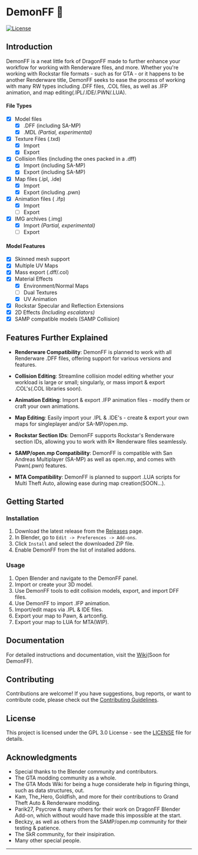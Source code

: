 # DemonFF 👹

[![License](https://img.shields.io/badge/license-GPLv3-blue.svg)](LICENSE)

## Introduction

DemonFF is a neat little fork of DragonFF made to further enhance your workflow for working with Renderware files, and more. Whether you're working with Rockstar file formats - such as for GTA - or it happens to be another Renderware title, DemonFF seeks to ease the process of working with many RW types including .DFF files, .COL files, as well as .IFP animation, and map editing(.IPL/.IDE/.PWN/.LUA).

#### File Types

- [X] Model files
  - [X] .DFF (including SA-MP)
  - [X] .MDL *(Partial, experimental)*
- [X] Texture Files (.txd)
  - [X] Import
  - [x] Export
- [X] Collision files (including the ones packed in a .dff)
  - [X] Import (including SA-MP)
  - [X] Export (including SA-MP)
- [x] Map files (.ipl, .ide)
  - [X] Import
  - [X] Export (including .pwn)
- [X] Animation files ( .ifp)
  - [X] Import
  - [ ] Export
- [X] IMG archives (.img)
  - [X] Import *(Partial, experimental)*
  - [ ] Export

#### Model Features

- [X] Skinned mesh support
- [X] Multiple UV Maps
- [X] Mass export (.dff/.col)
- [X] Material Effects
  - [X] Environment/Normal Maps
  - [ ] Dual Textures
  - [X] UV Animation
- [X] Rockstar Specular and Reflection Extensions
- [X] 2D Effects *(Including escalators)*
- [X] SAMP compatible models (SAMP Collision)

## Features Further Explained

- **Renderware Compatibility**: DemonFF is planned to work with all Renderware .DFF files, offering support for various versions and features.

- **Collision Editing**: Streamline collision model editing whether your workload is large or small; singularly, or mass import & export .COL's(.COL libraries soon).

- **Animation Editing**: Import & export .IFP animation files - modify them or craft your own animations.

- **Map Editing**: Easily import your .IPL & .IDE's - create & export your own maps for singleplayer and/or SA-MP/open.mp.

- **Rockstar Section IDs**: DemonFF supports Rockstar's Renderware section IDs, allowing you to work with R* Renderware files seamlessly.

- **SAMP/open.mp Compatibility**: DemonFF is compatible with San Andreas Multiplayer (SA-MP) as well as open.mp, and comes with Pawn(.pwn) features.
  
- **MTA Compatibility**: DemonFF is planned to support .LUA scripts for Multi Theft Auto, allowing ease during map creation(SOON...).

## Getting Started

### Installation

1. Download the latest release from the [Releases](https://github.com/spicybung/DemonFF/releases) page.
2. In Blender, go to `Edit -> Preferences -> Add-ons`.
3. Click `Install` and select the downloaded ZIP file.
4. Enable DemonFF from the list of installed addons.

### Usage

1. Open Blender and navigate to the DemonFF panel.
2. Import or create your 3D model.
3. Use DemonFF tools to edit collision models, export, and import DFF files.
4. Use DemonFF to import .IFP animation.
5. Import/edit maps via .IPL & IDE files.
6. Export your map to Pawn, & artconfig.
7. Export your map to LUA for MTA(WIP).

## Documentation

For detailed instructions and documentation, visit the [Wiki](https://github.com/spicybung/DemonFF/wiki)(Soon for DemonFF).

## Contributing

Contributions are welcome! If you have suggestions, bug reports, or want to contribute code, please check out the [Contributing Guidelines](CONTRIBUTING.md).

## License

This project is licensed under the GPL 3.0 License - see the [LICENSE](LICENSE) file for details.

## Acknowledgments

- Special thanks to the Blender community and contributors.
- The GTA modding community as a whole.
- The GTA Mods Wiki for being a huge considerate help in figuring things, such as data structures, out.
- Kam, The_Hero, Goldfish, and more for their contributions to Grand Theft Auto & Renderware modding.
- Parik27, Psycrow & many others for their work on DragonFF Blender Add-on, which without would have made this impossible at the start.
- Beckzy, as well as others from the SAMP/open.mp community for their testing & patience.
- The SkR community, for their insipiration. 
- Many other special people.


---
